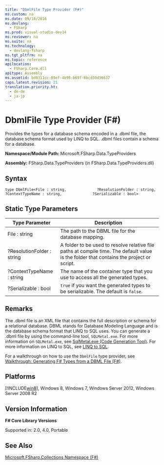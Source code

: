 ```yaml
---
title: "DbmlFile Type Provider (F#)"
ms.custom: na
ms.date: 09/18/2016
ms.devlang: 
  - FSharp
ms.prod: visual-studio-dev14
ms.reviewer: na
ms.suite: na
ms.technology: 
  - devlang-fsharp
ms.tgt_pltfrm: na
ms.topic: reference
apilocation: 
  - FSharp.Core.dll
apitype: Assembly
ms.assetid: bd0311cc-89ef-4b98-b69f-8bcd30d36637
caps.latest.revision: 21
translation.priority.ht: 
  - de-de
  - ja-jp
---
```

# DbmlFile Type Provider (F#)
Provides the types for a database schema encoded in a .dbml file, the database schema format used by LINQ to SQL. .dbml files contain a schema for a database.  
  
 **Namespace/Module Path:** Microsoft.FSharp.Data.TypeProviders  
  
 **Assembly:** FSharp.Data.TypeProviders (in FSharp.Data.TypeProviders.dll)  
  
## Syntax  
  
```  
type DbmlFile<File : string,              ?ResolutionFolder : string,              ?ContextTypeName : string,              ?Serializable : bool>  
```  
  
## Static Type Parameters  
  
|Type Parameter|Description|  
|--------------------|-----------------|  
|File : string|The path to the DBML file for the database mapping.|  
|?ResolutionFolder : string|A folder to be used to resolve relative file paths at compile time. The default value is the folder that contains the project or script.|  
|?ContextTypeName : string|The name of the container type that you use to access all the generated types.|  
|?Serializable : bool|`true` if you want the generated types to be serializable. The default is `false`.|  
  
## Remarks  
 The .dbml file is an XML file that contains the full description or schema for a relational database. DBML stands for Database Modeling Language and is the database schema format that LINQ to SQL uses. You can generate a .dbml file by using the command-line tool, `SQLMetal.exe`. For more information on `SQLMetal.exe`, see [SqlMetal.exe (Code Generation Tool)](assetId:///819e5a96-7646-4fdb-b14b-fe31221b0614). For more information on LINQ to SQL, see [LINQ to SQL](assetId:///73d13345-eece-471a-af40-4cc7a2f11655).  
  
 For a walkthrough on how to use the `DbmlFile` type provider, see [Walkthrough: Generating F# Types from a DBML File (F#)](../Topic/Walkthrough:%20Generating%20F%23%20Types%20from%20a%20DBML%20File%20\(F%23\).md).  
  
## Platforms  
 [!INCLUDE[win8](../vs140/includes/win8_md.md)], Windows 8, Windows 7, Windows Server 2012, Windows Server 2008 R2  
  
## Version Information  
 **F# Core Library Versions**  
  
 Supported in: 2.0, 4.0, Portable  
  
## See Also  
 [Microsoft.FSharp.Collections Namespace (F#)](../Topic/Microsoft.FSharp.Collections%20Namespace%20\(F%23\).md)